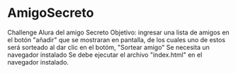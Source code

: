 # AmigoSecreto
Challenge Alura del amigo Secreto
Objetivo: ingresar una lista de amigos en el botón "añadir" que se mostraran en pantalla, de los cuales uno de estos será sorteado al dar clic en el botóm, "Sortear amigo"
Se necesita un navegador instalado
Se debe ejecutar el archivo "index.html" en el navegador instalado.

